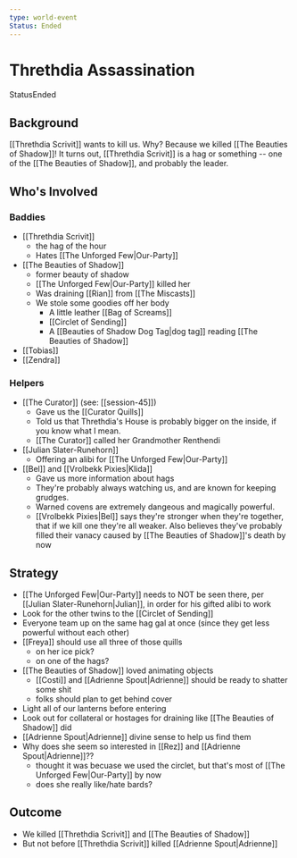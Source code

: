 ```yaml
---
type: world-event
Status: Ended
---
```


# Threthdia Assassination
<span class="dataview inline-field"><span class="inline-field-key">Status</span><span class="inline-field-value">Ended</span></span>

## Background
[[Threthdia Scrivit]] wants to kill us. Why? Because we killed [[The Beauties of Shadow]]! It turns out, [[Threthdia Scrivit]] is a hag or something -- one of the [[The Beauties of Shadow]], and probably the leader. 

## Who's Involved

### Baddies
* [[Threthdia Scrivit]] 
	* the hag of the hour
	* Hates [[The Unforged Few|Our-Party]] 
* [[The Beauties of Shadow]]
	* former beauty of shadow
	* [[The Unforged Few|Our-Party]] killed her
	* Was draining [[Rian]] from [[The Miscasts]]
	* We stole some goodies off her body
		* A little leather [[Bag of Screams]]
		* [[Circlet of Sending]] 
		* A [[Beauties of Shadow Dog Tag|dog tag]] reading [[The Beauties of Shadow]]
* [[Tobias]]
* [[Zendra]]

### Helpers
* [[The Curator]] (see: [[session-45]])
	* Gave us the [[Curator Quills]] 
	* Told us that Threthdia's House is probably bigger on the inside, if you know what I mean.
	* [[The Curator]] called her Grandmother Renthendi
* [[Julian Slater-Runehorn]] 
	* Offering an alibi for [[The Unforged Few|Our-Party]]
* [[Bel]] and [[Vrolbekk Pixies|Klida]]
	* Gave us more information about hags
	* They're probably always watching us, and are known for keeping grudges. 
	* Warned covens are extremely dangeous and magically powerful. 
	* [[Vrolbekk Pixies|Bel]] says they're stronger when they're together, that if we kill one they're all weaker. Also believes they've probably filled their vanacy caused by [[The Beauties of Shadow]]'s death by now

## Strategy 
* [[The Unforged Few|Our-Party]] needs to NOT be seen there, per [[Julian Slater-Runehorn|Julian]], in order for his gifted alibi to work
* Look for the other twins to the [[Circlet of Sending]]
* Everyone team up on the same hag gal at once (since they get less powerful without each other)
* [[Freya]] should use all three of those quills
	* on her ice pick?
	* on one of the hags? 
* [[The Beauties of Shadow]] loved animating objects
	* [[Costi]] and [[Adrienne Spout|Adrienne]] should be ready to shatter some shit 
	* folks should plan to get behind cover
* Light all of our lanterns before entering
* Look out for collateral or hostages for draining like [[The Beauties of Shadow]] did
* [[Adrienne Spout|Adrienne]] divine sense to help us find them
* Why does she seem so interested in [[Rez]] and [[Adrienne Spout|Adrienne]]??
	* thought it was becuase we used the circlet, but that's most of [[The Unforged Few|Our-Party]] by now
	* does she really like/hate bards? 

## Outcome
* We killed [[Threthdia Scrivit]] and [[The Beauties of Shadow]]
* But not before [[Threthdia Scrivit]] killed [[Adrienne Spout|Adrienne]] 

